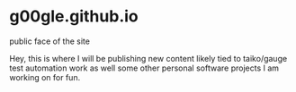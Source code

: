 # g00gle.github.io
public face of the site

Hey, this is where I will be publishing new content likely tied to taiko/gauge test automation work as well some other personal software projects I am working on for fun.
